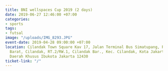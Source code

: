 ```yaml
---
title: BNI wellspaces Cup 2019 (2 days)
date: 2019-06-27 12:46:00 +07:00
categories:
- sports
tags:
- futsal
image: "/uploads/IMG_8293.JPG"
event-date: 2019-04-28 09:00:00 +07:00
location: Cilandak Town Square Kav 17, Jalan Terminal Bus Simatupang, RT.2/RW.1, Cilandak
  Barat, Cilandak, RT.2/RW.1, Cilandak Bar., Kec. Cilandak, Kota Jakarta Selatan,
  Daerah Khusus Ibukota Jakarta 12430
ticket-link: "/"
---
```


